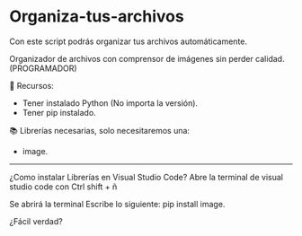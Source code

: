 # Organiza-tus-archivos
Con este script podrás organizar tus archivos automáticamente. 

Organizador de archivos con comprensor de imágenes sin perder calidad. (PROGRAMADOR)

📁 Recursos:

- Tener instalado Python (No importa la versión).
- Tener pip instalado.

📚 Librerías necesarias, solo necesitaremos una:

- image.

***

¿Como instalar Librerías en Visual Studio Code?
Abre la terminal de visual studio code con
Ctrl shift + ñ

Se abrirá la terminal
Escribe lo siguiente: pip install image.

¿Fácil verdad?
